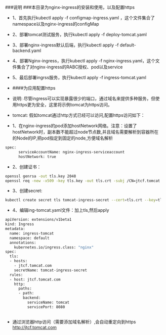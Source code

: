 ###说明
###本目录为nginx-ingress的安装和使用，以及配置https
+ 1、首先执行kubectl apply -f configmap-ingress.yaml ，这个文件集合了namespace以及nginx-ingress的configMap
+ 2、部署tomcat测试服务，执行kubectl apply -f deploy-tomcat.yaml
+ 3、部署nginx-ingress默认后端，执行kubectl apply -f default-backend.yaml
+ 4、部署Nginx-ingress，执行kubectl apply -f nginx-ingress.yaml，这个文件集合了对nginx-ingress的RABC授权、pod以及service
+ 5、最后部署ingrss服务，执行kubectl apply -f ingress-tomcat.yaml

+ ####为应用配置https
+ 说明: 尽管ingress可以实现暴露很少的端口，通过域名来提供多种服务，但使用https更为安全，这里将示例tomcat为https访问。

+ tomcat: 假如tomcat通过http方式已经可以访问,配置https访问如下：
+ 1、在nginx-ingress的pod添加hostNetwork网络。注意：设置了hostNetwork时，副本数不能超过node节点数,并且域名需要解析到容器所在的Node的IP,把pod指定到固定的node,方便域名解析
``` bash
spec:
      serviceAccountName: nginx-ingress-serviceaccount
      hostNetwork: true
```

+ 2、创建证书：

``` bash
openssl genrsa -out tls.key 2048
openssl req -new -x509 -key tls.key -out tls.crt -subj /CN=jtcf.tomcat.com
```

+ 3、创建secret: 
``` bash
kubectl create secret tls tomcat-ingress-secret --cert=tls.crt --key=tls.key
```
+ 4、编辑ing-tomcat.yaml文件：加上tls,然后apply


``` bash
apiVersion: extensions/v1beta1
kind: Ingress
metadata:
  name: ingress-tomcat
  namespace: default
  annotations:
    kubernetes.io/ingress.class: "nginx"
spec:
  tls:
  - hosts:
    - jtcf.tomcat.com
    secretName: tomcat-ingress-secret
  rules:
  - host: jtcf.tomcat.com
    http:
      paths:
      - path:
        backend:
          serviceName: tomcat
          servicePort: 8080
 
```	  
+ 通过浏览器http访问（需要添加域名解析）,会自动重定向到https
   http://jtcf.tomcat.com	
 